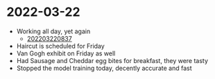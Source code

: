 # 2022-03-22
- Working all day, yet again
	- [202203220837](202203220837.md)
- Haircut is scheduled for Friday
- Van Gogh exhibit on Friday as well
- Had Sausage and Cheddar egg bites for breakfast, they were tasty
- Stopped the model training today, decently accurate and fast